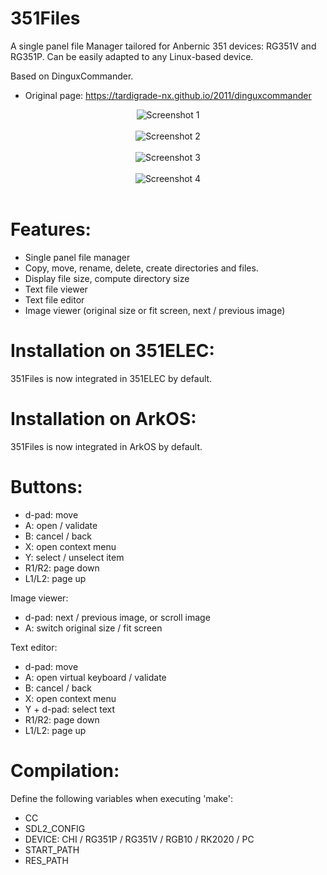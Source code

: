 # 351Files
A single panel file Manager tailored for Anbernic 351 devices: RG351V and RG351P. Can be easily adapted to any Linux-based device.

Based on DinguxCommander.
* Original page: https://tardigrade-nx.github.io/2011/dinguxcommander

<p align="center">
  <img src="https://raw.githubusercontent.com/Tardigrade-nx/351Files/master/screenshots/01.png" alt="Screenshot 1"><br /><br />
  <img src="https://raw.githubusercontent.com/Tardigrade-nx/351Files/master/screenshots/02.png" alt="Screenshot 2"><br /><br />
  <img src="https://raw.githubusercontent.com/Tardigrade-nx/351Files/master/screenshots/03.png" alt="Screenshot 3"><br /><br />
  <img src="https://raw.githubusercontent.com/Tardigrade-nx/351Files/master/screenshots/04.png" alt="Screenshot 4"><br /><br />
</p>

# Features:
* Single panel file manager
* Copy, move, rename, delete, create directories and files.
* Display file size, compute directory size
* Text file viewer
* Text file editor
* Image viewer (original size or fit screen, next / previous image)

# Installation on 351ELEC:
351Files is now integrated in 351ELEC by default.

# Installation on ArkOS:
351Files is now integrated in ArkOS by default.

# Buttons:
* d-pad: move
* A: open / validate
* B: cancel / back
* X: open context menu
* Y: select / unselect item
* R1/R2: page down
* L1/L2: page up

Image viewer:
* d-pad: next / previous image, or scroll image
* A: switch original size / fit screen

Text editor:
* d-pad: move
* A: open virtual keyboard / validate
* B: cancel / back
* X: open context menu
* Y + d-pad: select text
* R1/R2: page down
* L1/L2: page up

# Compilation:
Define the following variables when executing 'make':
* CC
* SDL2_CONFIG
* DEVICE: CHI / RG351P / RG351V / RGB10 / RK2020 / PC
* START_PATH
* RES_PATH
